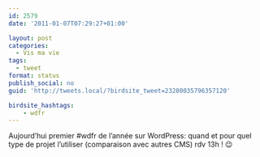 ```yaml
---
id: 2579
date: '2011-01-07T07:29:27+01:00'

layout: post
categories:
  - Vis ma vie
tags:
  - tweet
format: status
publish_social: no
guid: 'http://tweets.local/?birdsite_tweet=23280035796357120'

birdsite_hashtags:
    - wdfr
---
```


Aujourd’hui premier #wdfr de l’année sur WordPress: quand et pour quel type de projet l’utiliser (comparaison avec autres CMS) rdv 13h ! 😉